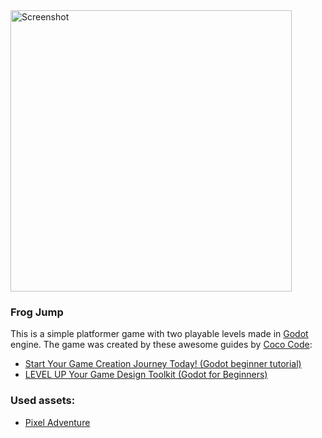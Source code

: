 <img src="https://i.ibb.co/8b6ZkBZ/frog-jump.png" alt="Screenshot" width="450"/>

### Frog Jump
This is a simple platformer game with two playable levels made in [Godot](https://github.com/godotengine/godot) engine.
The game was created by these awesome guides by [Coco Code](https://www.youtube.com/@CocoCode):
- [Start Your Game Creation Journey Today! (Godot beginner tutorial)](https://youtu.be/5V9f3MT86M8?si=WW60zAVxdX9Jr1-X)
- [LEVEL UP Your Game Design Toolkit (Godot for Beginners)](https://youtu.be/zL__a0Ei6Vs?si=LflkIz8F82G8M2MX)

### Used assets:
- [Pixel Adventure](https://pixelfrog-assets.itch.io/pixel-adventure-1)
